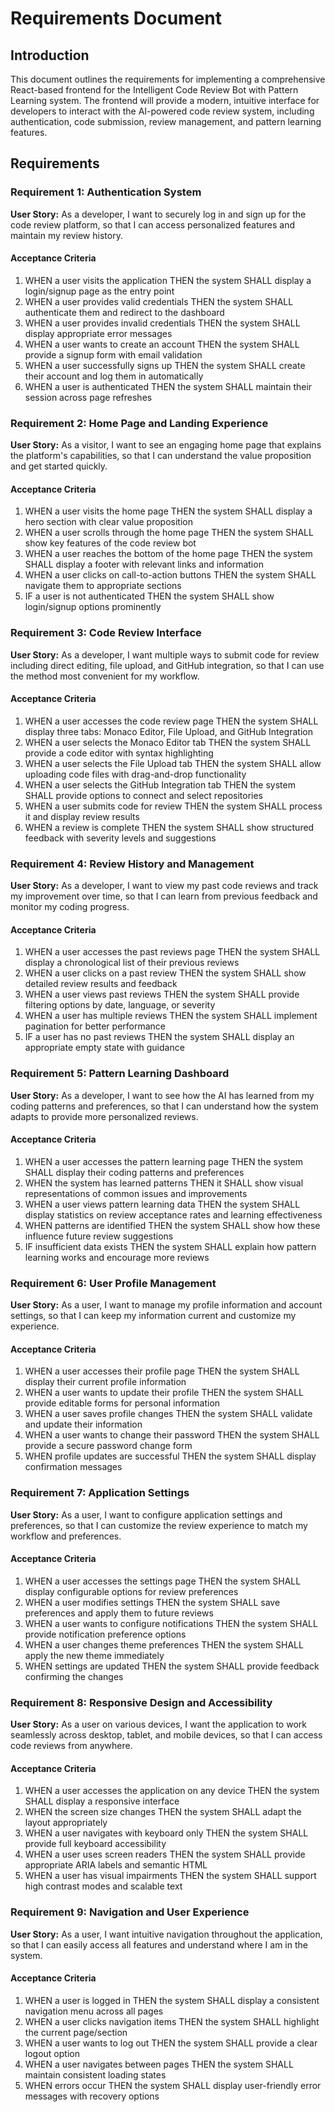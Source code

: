 # Requirements Document

## Introduction

This document outlines the requirements for implementing a comprehensive React-based frontend for the Intelligent Code Review Bot with Pattern Learning system. The frontend will provide a modern, intuitive interface for developers to interact with the AI-powered code review system, including authentication, code submission, review management, and pattern learning features.

## Requirements

### Requirement 1: Authentication System

**User Story:** As a developer, I want to securely log in and sign up for the code review platform, so that I can access personalized features and maintain my review history.

#### Acceptance Criteria

1. WHEN a user visits the application THEN the system SHALL display a login/signup page as the entry point
2. WHEN a user provides valid credentials THEN the system SHALL authenticate them and redirect to the dashboard
3. WHEN a user provides invalid credentials THEN the system SHALL display appropriate error messages
4. WHEN a user wants to create an account THEN the system SHALL provide a signup form with email validation
5. WHEN a user successfully signs up THEN the system SHALL create their account and log them in automatically
6. WHEN a user is authenticated THEN the system SHALL maintain their session across page refreshes

### Requirement 2: Home Page and Landing Experience

**User Story:** As a visitor, I want to see an engaging home page that explains the platform's capabilities, so that I can understand the value proposition and get started quickly.

#### Acceptance Criteria

1. WHEN a user visits the home page THEN the system SHALL display a hero section with clear value proposition
2. WHEN a user scrolls through the home page THEN the system SHALL show key features of the code review bot
3. WHEN a user reaches the bottom of the home page THEN the system SHALL display a footer with relevant links and information
4. WHEN a user clicks on call-to-action buttons THEN the system SHALL navigate them to appropriate sections
5. IF a user is not authenticated THEN the system SHALL show login/signup options prominently

### Requirement 3: Code Review Interface

**User Story:** As a developer, I want multiple ways to submit code for review including direct editing, file upload, and GitHub integration, so that I can use the method most convenient for my workflow.

#### Acceptance Criteria

1. WHEN a user accesses the code review page THEN the system SHALL display three tabs: Monaco Editor, File Upload, and GitHub Integration
2. WHEN a user selects the Monaco Editor tab THEN the system SHALL provide a code editor with syntax highlighting
3. WHEN a user selects the File Upload tab THEN the system SHALL allow uploading code files with drag-and-drop functionality
4. WHEN a user selects the GitHub Integration tab THEN the system SHALL provide options to connect and select repositories
5. WHEN a user submits code for review THEN the system SHALL process it and display review results
6. WHEN a review is complete THEN the system SHALL show structured feedback with severity levels and suggestions

### Requirement 4: Review History and Management

**User Story:** As a developer, I want to view my past code reviews and track my improvement over time, so that I can learn from previous feedback and monitor my coding progress.

#### Acceptance Criteria

1. WHEN a user accesses the past reviews page THEN the system SHALL display a chronological list of their previous reviews
2. WHEN a user clicks on a past review THEN the system SHALL show detailed review results and feedback
3. WHEN a user views past reviews THEN the system SHALL provide filtering options by date, language, or severity
4. WHEN a user has multiple reviews THEN the system SHALL implement pagination for better performance
5. IF a user has no past reviews THEN the system SHALL display an appropriate empty state with guidance

### Requirement 5: Pattern Learning Dashboard

**User Story:** As a developer, I want to see how the AI has learned from my coding patterns and preferences, so that I can understand how the system adapts to provide more personalized reviews.

#### Acceptance Criteria

1. WHEN a user accesses the pattern learning page THEN the system SHALL display their coding patterns and preferences
2. WHEN the system has learned patterns THEN it SHALL show visual representations of common issues and improvements
3. WHEN a user views pattern learning data THEN the system SHALL display statistics on review acceptance rates and learning effectiveness
4. WHEN patterns are identified THEN the system SHALL show how these influence future review suggestions
5. IF insufficient data exists THEN the system SHALL explain how pattern learning works and encourage more reviews

### Requirement 6: User Profile Management

**User Story:** As a user, I want to manage my profile information and account settings, so that I can keep my information current and customize my experience.

#### Acceptance Criteria

1. WHEN a user accesses their profile page THEN the system SHALL display their current profile information
2. WHEN a user wants to update their profile THEN the system SHALL provide editable forms for personal information
3. WHEN a user saves profile changes THEN the system SHALL validate and update their information
4. WHEN a user wants to change their password THEN the system SHALL provide a secure password change form
5. WHEN profile updates are successful THEN the system SHALL display confirmation messages

### Requirement 7: Application Settings

**User Story:** As a user, I want to configure application settings and preferences, so that I can customize the review experience to match my workflow and preferences.

#### Acceptance Criteria

1. WHEN a user accesses the settings page THEN the system SHALL display configurable options for review preferences
2. WHEN a user modifies settings THEN the system SHALL save preferences and apply them to future reviews
3. WHEN a user wants to configure notifications THEN the system SHALL provide notification preference options
4. WHEN a user changes theme preferences THEN the system SHALL apply the new theme immediately
5. WHEN settings are updated THEN the system SHALL provide feedback confirming the changes

### Requirement 8: Responsive Design and Accessibility

**User Story:** As a user on various devices, I want the application to work seamlessly across desktop, tablet, and mobile devices, so that I can access code reviews from anywhere.

#### Acceptance Criteria

1. WHEN a user accesses the application on any device THEN the system SHALL display a responsive interface
2. WHEN the screen size changes THEN the system SHALL adapt the layout appropriately
3. WHEN a user navigates with keyboard only THEN the system SHALL provide full keyboard accessibility
4. WHEN a user uses screen readers THEN the system SHALL provide appropriate ARIA labels and semantic HTML
5. WHEN a user has visual impairments THEN the system SHALL support high contrast modes and scalable text

### Requirement 9: Navigation and User Experience

**User Story:** As a user, I want intuitive navigation throughout the application, so that I can easily access all features and understand where I am in the system.

#### Acceptance Criteria

1. WHEN a user is logged in THEN the system SHALL display a consistent navigation menu across all pages
2. WHEN a user clicks navigation items THEN the system SHALL highlight the current page/section
3. WHEN a user wants to log out THEN the system SHALL provide a clear logout option
4. WHEN a user navigates between pages THEN the system SHALL maintain consistent loading states
5. WHEN errors occur THEN the system SHALL display user-friendly error messages with recovery options